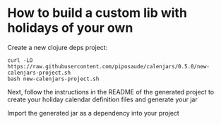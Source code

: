 # How to build a custom lib with holidays of your own

Create a new clojure deps project:

```
curl -LO https://raw.githubusercontent.com/piposaude/calenjars/0.5.0/new-calenjars-project.sh
bash new-calenjars-project.sh
```

Next, follow the instructions in the README of the generated project to create
your holiday calendar definition files and generate your jar

Import the generated jar as a dependency into your project
